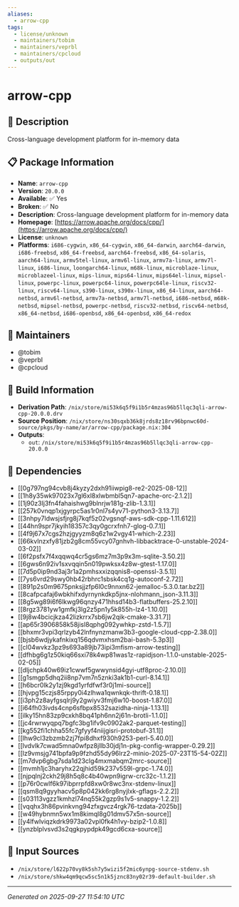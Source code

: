 ```yaml
---
aliases:
  - arrow-cpp
tags:
  - license/unknown
  - maintainers/tobim
  - maintainers/veprbl
  - maintainers/cpcloud
  - outputs/out
---
```


# arrow-cpp

## 📝 Description

Cross-language development platform for in-memory data

## 📋 Package Information

- **Name**: `arrow-cpp`
- **Version**: `20.0.0`
- **Available**: ✅ Yes
- **Broken**: ✅ No
- **Description**: Cross-language development platform for in-memory data
- **Homepage**: [https://arrow.apache.org/docs/cpp/](https://arrow.apache.org/docs/cpp/)
- **License**: `unknown`
- **Platforms**: `i686-cygwin`, `x86_64-cygwin`, `x86_64-darwin`, `aarch64-darwin`, `i686-freebsd`, `x86_64-freebsd`, `aarch64-freebsd`, `x86_64-solaris`, `aarch64-linux`, `armv5tel-linux`, `armv6l-linux`, `armv7a-linux`, `armv7l-linux`, `i686-linux`, `loongarch64-linux`, `m68k-linux`, `microblaze-linux`, `microblazeel-linux`, `mips-linux`, `mips64-linux`, `mips64el-linux`, `mipsel-linux`, `powerpc-linux`, `powerpc64-linux`, `powerpc64le-linux`, `riscv32-linux`, `riscv64-linux`, `s390-linux`, `s390x-linux`, `x86_64-linux`, `aarch64-netbsd`, `armv6l-netbsd`, `armv7a-netbsd`, `armv7l-netbsd`, `i686-netbsd`, `m68k-netbsd`, `mipsel-netbsd`, `powerpc-netbsd`, `riscv32-netbsd`, `riscv64-netbsd`, `x86_64-netbsd`, `i686-openbsd`, `x86_64-openbsd`, `x86_64-redox`
## 👥 Maintainers

- @tobim
- @veprbl
- @cpcloud


## 🔧 Build Information

- **Derivation Path**: `/nix/store/mi53k6q5f9i1b5r4mzas96b5llqc3qli-arrow-cpp-20.0.0.drv`
- **Source Position**: `/nix/store/ns30sqxb36k8jrds8z18rv96bpnwc60d-source/pkgs/by-name/ar/arrow-cpp/package.nix:304`
- **Outputs**:
  - `out`:  `/nix/store/mi53k6q5f9i1b5r4mzas96b5llqc3qli-arrow-cpp-20.0.0`

## 🔗 Dependencies

- [[0g797ng94cvb8j4kyzy2dxh91iiwpig8-re2-2025-08-12]]
- [[1h8y35wk97023x7gl6xl8xlwbmbl5qn7-apache-orc-2.1.2]]
- [[1j90z3lj3fn4fahaishwg9blnrjw181g-zlib-1.3.1]]
- [[257k0vnqp1xjgyrpc5as1r0nl7s4yv71-python3-3.13.7]]
- [[3nhpy7ldwsjsfjrg8j7kqf5z02vgsnqf-aws-sdk-cpp-1.11.612]]
- [[44hn9spr7jkyih18357c3qy0gcrxfnh7-glog-0.7.1]]
- [[4f9j67x7cgs2hzjgyyzm8q6z1w2vgy41-which-2.23]]
- [[66kvlnzxfy81jzb2g8cm55vcy07gnhvh-libbacktrace-0-unstable-2024-03-02]]
- [[6f2psfx7f4xqqwq4cr5gs6mz7m3p9x3m-sqlite-3.50.2]]
- [[6gws6n92iv1sxvqqin5n019pwksx4z8w-gtest-1.17.0]]
- [[7d5p0ip9nd3aj3r1a2pmhsxxizqqnis8-openssl-3.5.1]]
- [[7ys6vrd29swy0hb42rbhrc1sbsk4cq1g-autoconf-2.72]]
- [[891p2s0m9675pnksjjzfp6l0c9nnxn62-jemalloc-5.3.0.tar.bz2]]
- [[8cafpcafaj6wbkhifxdyrnynkdkp5jnx-nlohmann_json-3.11.3]]
- [[8g5wg89i6f6lkwg96qnzy471hhsd14b3-flatbuffers-25.2.10]]
- [[8rgz3781yw1gmfkj3lg2z5pn1y5k855h-lz4-1.10.0]]
- [[9j8w4bcicjkza42lizkrrx7sb6jw2qik-cmake-3.31.7]]
- [[ap65r3906858k58jisl8qphg092ywhkp-zstd-1.5.7]]
- [[bhxmr3vpi3qrlzyb42lnfnynzmanw3b3-google-cloud-cpp-2.38.0]]
- [[bjsb6wdjykafnkixq156qdvmxhsm2bai-bash-5.3p3]]
- [[cl04wvkz3pz9s693a89jb73ipi3mfism-arrow-testing]]
- [[dfhbg6g1z50kiq66sxi78k4wp81was1z-rapidjson-1.1.0-unstable-2025-02-05]]
- [[dljchpk40w69iz1cwwf5gwwynsid4gyi-utf8proc-2.10.0]]
- [[g1smgp5dhq2ii8np7vm7n5znki3ak1b1-curl-8.14.1]]
- [[h6bcr0lk2y1zj9kgd1yrfdfwf3r0j1mi-source]]
- [[hjvpg15czjs85rppy0i4zlhwa1qwnkqk-thrift-0.18.1]]
- [[i3ph2z8ayfgsqlrj9y2gwiyv3fmj6w10-boost-1.87.0]]
- [[i64fh03ivds4cnp6sfbpx8532sazidha-ninja-1.13.1]]
- [[ilky15hn83zp9cxkh8bq41ph6nn2j61n-brotli-1.1.0]]
- [[jc4rwrwyqpq7bgfc3bg1ifv9c0902ak2-parquet-testing]]
- [[kg552fi1chha55fc7gfyyf4niijgisri-protobuf-31.1]]
- [[lhw9cl3zbzmb2zj7fpi8dhxf930h9253-perl-5.40.0]]
- [[lvdvlk7cwad5mna0wfpz8jllb30jdj1n-pkg-config-wrapper-0.29.2]]
- [[lz9vmsjg741bpfa9p9fzhd55dy96lrz2-minio-2025-07-23T15-54-02Z]]
- [[m7dvp6gbg7sda1d23clg4mxmabqm2mrc-source]]
- [[mvmh1jc3haryhx22qjhid59k237v559l-grpc-1.74.0]]
- [[njpqlnj2ckh29j8h5q8c4b40wpn9igrw-crc32c-1.1.2]]
- [[p76r0cwlf6k97ibprrpfd8xw0r8wc3nx-stdenv-linux]]
- [[qsm8q9gyyhacv5p8p042kk6rg8nyjlxk-gflags-2.2.2]]
- [[s03113vgzz1kmhzl74nq55k2gzp9s1v5-snappy-1.2.2]]
- [[vqqhx3h86pvinkvng94zfxgvcz4rgk76-tzdata-2025b]]
- [[w49hybnmn5wx1m8kimql8g01dmv57x5n-source]]
- [[y4lfwlviqzkdrk9973a02vpl0fk4h1vy-bzip2-1.0.8]]
- [[ynzblplvsvd3s2qgkpypdpk49gcd6cxa-source]]

## 📁 Input Sources

- `/nix/store/l622p70vy8k5sh7y5wizi5f2mic6ynpg-source-stdenv.sh`
- `/nix/store/shkw4qm9qcw5sc5n1k5jznc83ny02r39-default-builder.sh`

---
*Generated on 2025-09-27 11:54:10 UTC*
